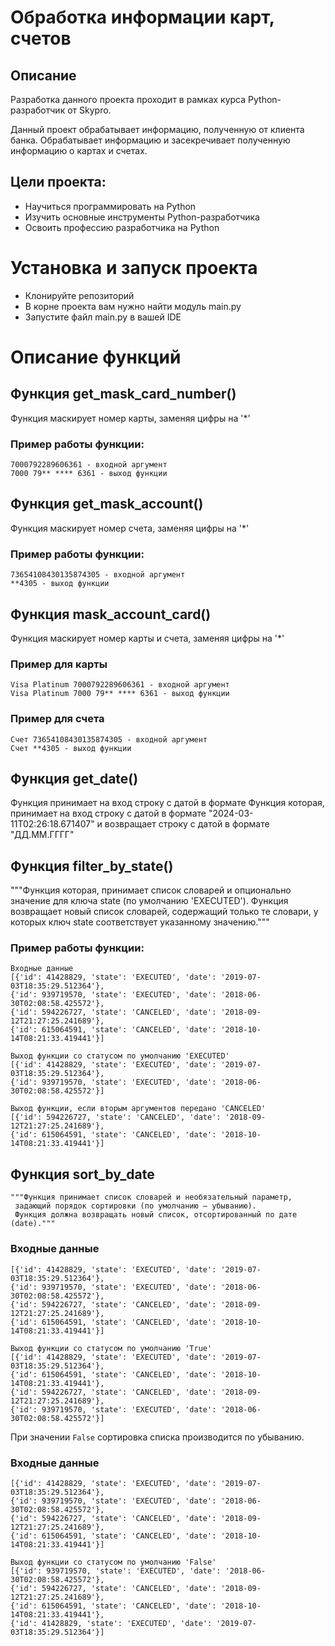 # Обработка информации карт, счетов

## Описание
Разработка данного проекта проходит в рамках курса Python-разработчик от Skypro.

Данный проект обрабатывает информацию, полученную от клиента банка. 
Обрабатывает информацию и засекречивает полученную информацию о картах и счетах.

## Цели проекта:
- Научиться программировать на Python
- Изучить основные инструменты Python-разработчика
- Освоить профессию разработчика на Python

# Установка и запуск проекта

- Клонируйте репозиторий 
- В корне проекта вам нужно найти модуль main.py
- Запустите файл main.py в вашей IDE

# Описание функций
## Функция get_mask_card_number()
Функция маскирует номер карты, заменяя цифры на '*'

### Пример работы функции:
    7000792289606361 - входной аргумент
    7000 79** **** 6361 - выход функции

## Функция get_mask_account()
Функция маскирует номер счета, заменяя цифры на '*'

### Пример работы функции:
    73654108430135874305 - входной аргумент
    **4305 - выход функции

## Функция mask_account_card()
Функция маскирует номер карты и счета, заменяя цифры на '*'

### Пример для карты
    Visa Platinum 7000792289606361 - входной аргумент
    Visa Platinum 7000 79** **** 6361 - выход функции

### Пример для счета
    Счет 73654108430135874305 - входной аргумент
    Счет **4305 - выход функции

## Функция get_date()
Функция принимает на вход строку с датой в формате
Функция которая, принимает на вход строку с датой в
    формате "2024-03-11T02:26:18.671407" и
    возвращает строку с датой в формате "ДД.ММ.ГГГГ"

## Функция filter_by_state()
"""Функция которая, принимает список словарей и опционально значение для ключа state
    (по умолчанию 'EXECUTED'). Функция возвращает новый список словарей, содержащий только
     те словари, у которых ключ state соответствует указанному значению."""

### Пример работы функции:
    Входные данные
    [{'id': 41428829, 'state': 'EXECUTED', 'date': '2019-07-03T18:35:29.512364'},
    {'id': 939719570, 'state': 'EXECUTED', 'date': '2018-06-30T02:08:58.425572'},
    {'id': 594226727, 'state': 'CANCELED', 'date': '2018-09-12T21:27:25.241689'},
    {'id': 615064591, 'state': 'CANCELED', 'date': '2018-10-14T08:21:33.419441'}]

    Выход функции со статусом по умолчанию 'EXECUTED'
    [{'id': 41428829, 'state': 'EXECUTED', 'date': '2019-07-03T18:35:29.512364'},
    {'id': 939719570, 'state': 'EXECUTED', 'date': '2018-06-30T02:08:58.425572'}]
    
    Выход функции, если вторым аргументов передано 'CANCELED'
    [{'id': 594226727, 'state': 'CANCELED', 'date': '2018-09-12T21:27:25.241689'},
    {'id': 615064591, 'state': 'CANCELED', 'date': '2018-10-14T08:21:33.419441'}]

## Функция sort_by_date
    """Функция принимает список словарей и необязательный параметр,
     задающий порядок сортировки (по умолчанию — убыванию).
     Функция должна возвращать новый список, отсортированный по дате (date)."""
### Входные данные
    [{'id': 41428829, 'state': 'EXECUTED', 'date': '2019-07-03T18:35:29.512364'},
    {'id': 939719570, 'state': 'EXECUTED', 'date': '2018-06-30T02:08:58.425572'},
    {'id': 594226727, 'state': 'CANCELED', 'date': '2018-09-12T21:27:25.241689'},
    {'id': 615064591, 'state': 'CANCELED', 'date': '2018-10-14T08:21:33.419441'}]
    
    Выход функции со статусом по умолчанию 'True'
    [{'id': 41428829, 'state': 'EXECUTED', 'date': '2019-07-03T18:35:29.512364'}, 
    {'id': 615064591, 'state': 'CANCELED', 'date': '2018-10-14T08:21:33.419441'}, 
    {'id': 594226727, 'state': 'CANCELED', 'date': '2018-09-12T21:27:25.241689'}, 
    {'id': 939719570, 'state': 'EXECUTED', 'date': '2018-06-30T02:08:58.425572'}]

При значении ```False``` сортировка списка производится по убыванию.
### Входные данные
    [{'id': 41428829, 'state': 'EXECUTED', 'date': '2019-07-03T18:35:29.512364'},
    {'id': 939719570, 'state': 'EXECUTED', 'date': '2018-06-30T02:08:58.425572'},
    {'id': 594226727, 'state': 'CANCELED', 'date': '2018-09-12T21:27:25.241689'},
    {'id': 615064591, 'state': 'CANCELED', 'date': '2018-10-14T08:21:33.419441'}]

    Выход функции со статусом по умолчанию 'False'
    [{'id': 939719570, 'state': 'EXECUTED', 'date': '2018-06-30T02:08:58.425572'}, 
    {'id': 594226727, 'state': 'CANCELED', 'date': '2018-09-12T21:27:25.241689'}, 
    {'id': 615064591, 'state': 'CANCELED', 'date': '2018-10-14T08:21:33.419441'},
    {'id': 41428829, 'state': 'EXECUTED', 'date': '2019-07-03T18:35:29.512364'}]
